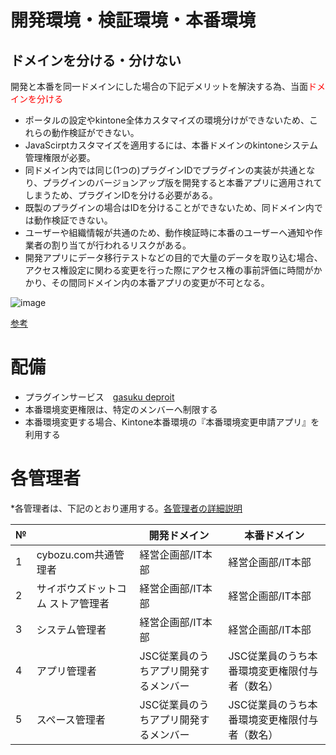 # 開発環境・検証環境・本番環境

## ドメインを分ける・分けない

開発と本番を同一ドメインにした場合の下記デメリットを解決する為、当面<font color="Red">ドメインを分ける</font>

* ポータルの設定やkintone全体カスタマイズの環境分けができないため、これらの動作検証ができない。
* JavaScirptカスタマイズを適用するには、本番ドメインのkintoneシステム管理権限が必要。
* 同ドメイン内では同じ(1つの)プラグインIDでプラグインの実装が共通となり、プラグインのバージョンアップ版を開発すると本番アプリに適用されてしまうため、プラグインIDを分ける必要がある。
* 既製のプラグインの場合はIDを分けることができないため、同ドメイン内では動作検証できない。
* ユーザーや組織情報が共通のため、動作検証時に本番のユーザーへ通知や作業者の割り当てが行われるリスクがある。
* 開発アプリにデータ移行テストなどの目的で大量のデータを取り込む場合、アクセス権設定に関わる変更を行った際にアクセス権の事前評価に時間がかかり、その間同ドメイン内の本番アプリの変更が不可となる。

![image](https://github.com/ShopChannelIT/Vendor-Potal-Systme/assets/88366591/403a7429-a7b3-48d9-907c-802af8e9703d)

[参考](https://kintone.cybozu.co.jp/kintone-signpost/guide/development_environment.html)


# 配備

* プラグインサービス　[gasuku deproit](https://deploit.gusuku.io/?_gl=1*1x1k8ey*_ga*MTQzMjgxOTQzNC4xNzA1MDM2MzE2*_ga_0703L2JJFB*MTcwNTU1ODE0OS4xLjAuMTcwNTU1ODE0OS4wLjAuMA..)
* 本番環境変更権限は、特定のメンバーへ制限する
* 本番環境変更する場合、Kintone本番環境の『本番環境変更申請アプリ』を利用する



# 各管理者

*各管理者は、下記のとおり運用する。[各管理者の詳細説明](https://jp.cybozu.help/k/ja/admin/permission_admin/admin_type.html#permission_admin_permissions_concept_20)

| № |  | 開発ドメイン | 本番ドメイン |
| - | - | - | - |
| 1 | cybozu.com共通管理者 | 経営企画部/IT本部 | 経営企画部/IT本部 |
| 2 | サイボウズドットコム ストア管理者 | 経営企画部/IT本部 | 経営企画部/IT本部 |
| 3 | システム管理者 | 経営企画部/IT本部 | 経営企画部/IT本部 |
| 4 | アプリ管理者 | JSC従業員のうちアプリ開発するメンバー | JSC従業員のうち本番環境変更権限付与者（数名） |
| 5 | スペース管理者 | JSC従業員のうちアプリ開発するメンバー | JSC従業員のうち本番環境変更権限付与者（数名） |

